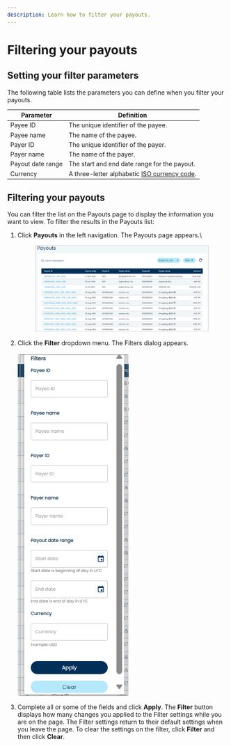 ```yaml
---
description: Learn how to filter your payouts.
---
```


# Filtering your payouts

## Setting your filter parameters

The following table lists the parameters you can define when you filter your payouts.

| Parameter         | Definition                                                                     |
| ----------------- | ------------------------------------------------------------------------------ |
| Payee ID          | The unique identifier of the payee.                                            |
| Payee name        | The name of the payee.                                                         |
| Payer ID          | The unique identifier of the payer.                                            |
| Payer name        | The name of the payer.                                                         |
| Payout date range | The start and end date range for the payout.                                   |
| Currency          | A three-letter alphabetic [ISO currency code](https://www.xe.com/iso4217.php). |

## Filtering your payouts

You can filter the list on the Payouts page to display the information you want to view. To filter the results in the Payouts list:

1.  Click **Payouts** in the left navigation. The Payouts page appears.\


    <figure><img src="../../../../.gitbook/assets/1 Payout page details page (1).png" alt=""><figcaption></figcaption></figure>
2. Click the **Filter** dropdown menu. The Filters dialog appears.\
   \
   ![](<../../../../.gitbook/assets/2 Payouts filtering.png>)
3. Complete all or some of the fields and click **Apply**. The **Filter** button displays how many changes you applied to the Filter settings while you are on the page. The Filter settings return to their default settings when you leave the page. To clear the settings on the filter, click **Filter** and then click **Clear**.
